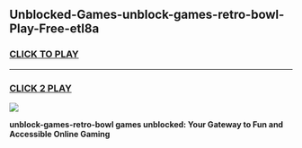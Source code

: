 
## Unblocked-Games-unblock-games-retro-bowl-Play-Free-etl8a
<h3>
<a href="https://premium76.site?title=unblock-games-retro-bowl&ref=23A">CLICK TO PLAY</a></h3>
<hr>

<h3>
<a href="https://premium76.site?title=unblock-games-retro-bowl&ref=23A">CLICK 2 PLAY</a>
  
</h3>

<a href="https://premium76.site?title=unblock-games-retro-bowl&ref=23A"><img src="https://clearcache.store/games.png"></a>


**unblock-games-retro-bowl games unblocked: Your Gateway to Fun and Accessible Online Gaming**
